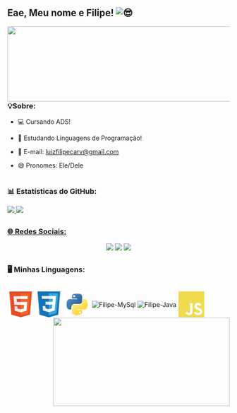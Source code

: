 ## Eae, Meu nome e Filipe!  <img src="https://fonts.gstatic.com/s/e/notoemoji/latest/1f60e/512.gif" alt="😎" width="32" height="32">

<img align="right" src="https://github.com/Anmol-Baranwal/Cool-GIFs-For-GitHub/assets/74038190/80728820-e06b-4f96-9c9e-9df46f0cc0a5" width="600" height="170" />

### 💡Sobre:

- 💻 Cursando ADS!
  
- 📖 Estudando Linguagens de Programação!
  
- 📧 E-mail: luizfilipecarv@gmail.com
  
- 😄 Pronomes: Ele/Dele

#

### 📊 Estatísticas do GitHub:
<div align="left">
  <a href="https://github.com/filipecarv">
  <img height="160em" src="https://github-readme-stats.vercel.app/api?username=filipecarv&show_icons=true&theme=dark&include_all_commits=true&count_private=true"/>
  <img height="160em" src="https://github-readme-stats.vercel.app/api/top-langs/?username=filipecarv&layout=compact&langs_count=7&theme=dark&exclude_repo=github-readme-stats,simple-HigherHRNet-analysis"/>
</div>


##
### 🌐 Redes Sociais:
<div align="center">
  <a href="https://www.instagram.com/filipe_carvalho16" target="_blank"><img src="https://img.shields.io/badge/Instagram-E4405F?style=for-the-badge&logo=instagram&logoColor=white" target="_blank"></a>
  <a href="https://www.linkedin.com/in/filipe-carvalho-pereira" target="_blank"><img src="https://img.shields.io/badge/-LinkedIn-%230077B5?style=for-the-badge&logo=linkedin&logoColor=white" target="_blank"></a>
  <a href = "mailto:luizfilipecarv@gmail.com"><img src="https://img.shields.io/badge/-Gmail-%23333?style=for-the-badge&logo=gmail&logoColor=white" target="_blank"></a>

</div>
  
##
### 🖥️ Minhas Linguagens:
<div style="display: inline_block"><br>
  <img align="center" alt="Filipe-HTML" height="60" width="60" src="https://raw.githubusercontent.com/devicons/devicon/master/icons/html5/html5-original.svg">
  <img align="center" alt="Filipe-CSS" height="60" width="60" src="https://raw.githubusercontent.com/devicons/devicon/master/icons/css3/css3-original.svg">
  <img align="center" alt="Filipe-Python" height="60" width="60" src="https://raw.githubusercontent.com/devicons/devicon/master/icons/python/python-original.svg">
  <img align="center" alt="Filipe-MySql" height="60" width="60" src="https://cdn.jsdelivr.net/gh/devicons/devicon@latest/icons/mysql/mysql-original.svg">
  <img align="center" alt="Filipe-Java" height="60" width="60" src="https://cdn.jsdelivr.net/gh/devicons/devicon@latest/icons/java/java-plain.svg">
  <img align="center" alt="Filipe-JS" height="60" width="60" src="https://raw.githubusercontent.com/devicons/devicon/master/icons/javascript/javascript-plain.svg">
  
  <img align="right" src="https://user-images.githubusercontent.com/74038190/212749695-a6817c5a-a794-462b-afca-1b5ce7dd5e63.gif" width="400" height="200">
</div>

